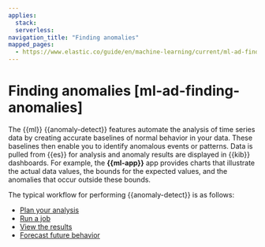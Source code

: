 ```yaml
---
applies:
  stack:
  serverless:
navigation_title: "Finding anomalies"
mapped_pages:
  - https://www.elastic.co/guide/en/machine-learning/current/ml-ad-finding-anomalies.html
---
```


# Finding anomalies [ml-ad-finding-anomalies]

The {{ml}} {{anomaly-detect}} features automate the analysis of time series data by creating accurate baselines of normal behavior in your data. These baselines then enable you to identify anomalous events or patterns. Data is pulled from {{es}} for analysis and anomaly results are displayed in {{kib}} dashboards. For example, the **{{ml-app}}** app provides charts that illustrate the actual data values, the bounds for the expected values, and the anomalies that occur outside these bounds.

The typical workflow for performing {{anomaly-detect}} is as follows:

* [Plan your analysis](ml-ad-plan.md)
* [Run a job](ml-ad-run-jobs.md)
* [View the results](ml-ad-view-results.md)
* [Forecast future behavior](ml-ad-forecast.md)